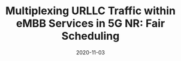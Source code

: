 ---
title: "Multiplexing URLLC Traffic within eMBB Services in 5G NR: Fair Scheduling"
date: 2020-11-03
publishDate: 
authors: ["H. Yin", "Lyutianyang Zhang", "Sumit Roy"]
publication_types: ["2"]
abstract: ""
featured: false
publication: "IEEE Transactions on Communications"
---